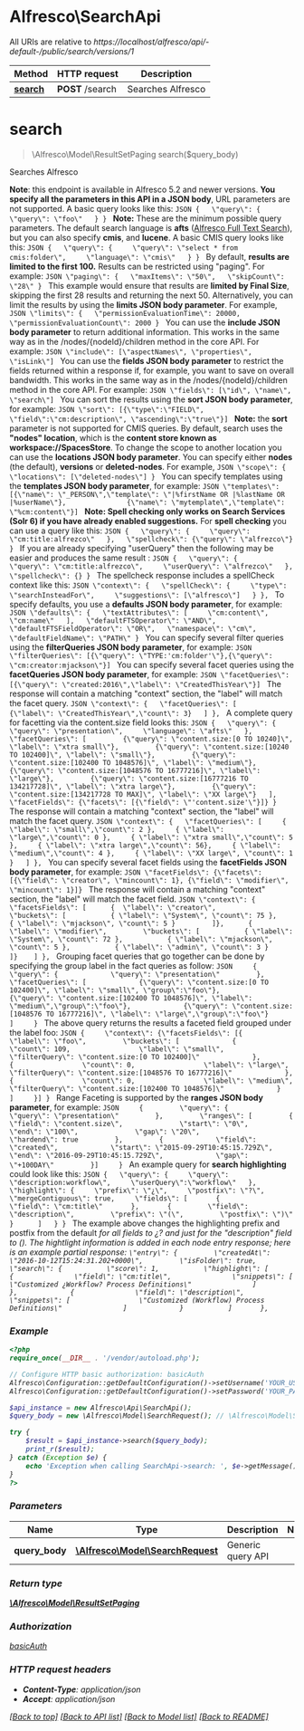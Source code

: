 # Alfresco\SearchApi

All URIs are relative to *https://localhost/alfresco/api/-default-/public/search/versions/1*

Method | HTTP request | Description
------------- | ------------- | -------------
[**search**](SearchApi.md#search) | **POST** /search | Searches Alfresco


# **search**
> \Alfresco\Model\ResultSetPaging search($query_body)

Searches Alfresco

**Note**: this endpoint is available in Alfresco 5.2 and newer versions.  **You specify all the parameters in this API in a JSON body**, URL parameters are not supported. A basic query looks like this:  ```JSON {   \"query\": {     \"query\": \"foo\"   } } ```  **Note:** These are the minimum possible query parameters.  The default search language is **afts** ([Alfresco Full Text Search](http://docs.alfresco.com/5.1/concepts/rm-searchsyntax-intro.html)), but you can also specify **cmis**, and **lucene**.  A basic CMIS query looks like this:  ```JSON {   \"query\": {     \"query\": \"select * from cmis:folder\",     \"language\": \"cmis\"   } } ```  By default, **results are limited to the first 100.** Results can be restricted using \"paging\". For example: ```JSON \"paging\": {   \"maxItems\": \"50\",   \"skipCount\": \"28\" } ``` This example would ensure that results are **limited by Final Size**, skipping the first 28 results and returning the next 50.  Alternatively, you can limit the results by using the **limits JSON body parameter**. For example, ```JSON \"limits\": {   \"permissionEvaluationTime\": 20000,   \"permissionEvaluationCount\": 2000 } ```  You can use the **include JSON body parameter** to return additional information. This works in the same way as in the /nodes/{nodeId}/children method in the core API. For example: ```JSON \"include\": [\"aspectNames\", \"properties\", \"isLink\"] ```  You can use the **fields JSON body parameter** to restrict the fields returned within a response if, for example, you want to save on overall bandwidth. This works in the same way as in the /nodes/{nodeId}/children method in the core API. For example: ```JSON \"fields\": [\"id\", \"name\", \"search\"] ```  You can sort the results using the **sort JSON body parameter**, for example: ```JSON \"sort\": [{\"type\":\"FIELD\", \"field\":\"cm:description\", \"ascending\":\"true\"}] ``` **Note:** the **sort** parameter is not supported for CMIS queries.  By default, search uses the **\"nodes\" location**, which is the **content store known as workspace://SpacesStore**. To change the scope to another location you can use the **locations JSON body parameter**. You can specify either **nodes** (the default), **versions** or **deleted-nodes**.  For example, ```JSON \"scope\": {     \"locations\": [\"deleted-nodes\"] } ``` You can specify templates using the **templates JSON body parameter**, for example: ```JSON \"templates\": [{\"name\": \"_PERSON\",\"template\": \"|%firstName OR |%lastName OR |%userName\"},               {\"name\": \"mytemplate\",\"template\": \"%cm:content\"}] ```  **Note: Spell checking only works on Search Services (Solr 6) if you have already enabled suggestions.**  For **spell checking** you can use a query like this: ```JSON {   \"query\": {     \"query\": \"cm:title:alfrezco\"   },   \"spellcheck\": {\"query\": \"alfrezco\"} } ```  If you are already specifying \"userQuery\" then the following may be easier and produces the same result : ```JSON {   \"query\": {     \"query\": \"cm:title:alfrezco\",     \"userQuery\": \"alfrezco\"   },   \"spellcheck\": {} } ```  The spellcheck response includes a spellCheck context like this: ```JSON \"context\": {   \"spellCheck\": {     \"type\": \"searchInsteadFor\",     \"suggestions\": [\"alfresco\"]   } }, ```  To specify defaults, you  use a **defaults JSON body parameter**, for example: ```JSON \"defaults\": {   \"textAttributes\": [     \"cm:content\", \"cm:name\"   ],   \"defaultFTSOperator\": \"AND\",   \"defaultFTSFieldOperator\": \"OR\",   \"namespace\": \"cm\",   \"defaultFieldName\": \"PATH\" } ```  You can specify several filter queries using the **filterQueries JSON body parameter**, for example: ```JSON \"filterQueries\": [{\"query\": \"TYPE:'cm:folder'\"},{\"query\": \"cm:creator:mjackson\"}] ```  You can specify several facet queries using the **facetQueries JSON body parameter**, for example: ```JSON \"facetQueries\": [{\"query\": \"created:2016\",\"label\": \"CreatedThisYear\"}] ``` The response will contain a matching \"context\" section, the \"label\" will match the facet query. ```JSON \"context\": {   \"facetQueries\": [     {\"label\": \"CreatedThisYear\",\"count\": 3}   ] }, ```  A complete query for facetting via the content.size field looks this: ```JSON {   \"query\": {     \"query\": \"presentation\",     \"language\": \"afts\"   },     \"facetQueries\": [         {\"query\": \"content.size:[0 TO 10240]\", \"label\": \"xtra small\"},         {\"query\": \"content.size:[10240 TO 102400]\", \"label\": \"small\"},         {\"query\": \"content.size:[102400 TO 1048576]\", \"label\": \"medium\"},         {\"query\": \"content.size:[1048576 TO 16777216]\", \"label\": \"large\"},         {\"query\": \"content.size:[16777216 TO 134217728]\", \"label\": \"xtra large\"},         {\"query\": \"content.size:[134217728 TO MAX]\", \"label\": \"XX large\"}   ],     \"facetFields\": {\"facets\": [{\"field\": \"'content.size'\"}]} } ```  The response will contain a matching \"context\" section, the \"label\" will match the facet query. ```JSON \"context\": {   \"facetQueries\": [     { \"label\": \"small\",\"count\": 2 },     { \"label\": \"large\",\"count\": 0 },     { \"label\": \"xtra small\",\"count\": 5 },     { \"label\": \"xtra large\",\"count\": 56},     { \"label\": \"medium\",\"count\": 4 },     { \"label\": \"XX large\", \"count\": 1 }   ] }, ```  You can specify several facet fields using the **facetFields JSON body parameter**, for example: ```JSON \"facetFields\": {\"facets\": [{\"field\": \"creator\", \"mincount\": 1}, {\"field\": \"modifier\", \"mincount\": 1}]} ``` The response will contain a matching \"context\" section, the \"label\" will match the facet field. ```JSON \"context\": {    \"facetsFields\": [      {  \"label\": \"creator\",         \"buckets\": [           { \"label\": \"System\", \"count\": 75 },           { \"label\": \"mjackson\", \"count\": 5 }         ]},      {  \"label\": \"modifier\",         \"buckets\": [           { \"label\": \"System\", \"count\": 72 },           { \"label\": \"mjackson\", \"count\": 5 },           { \"label\": \"admin\", \"count\": 3 }         ]}    ] }, ```  Grouping facet queries that go together can be done by specifying the group label in the fact queries as follow: ```JSON     {         \"query\": {             \"query\": \"presentation\"         },         \"facetQueries\": [             {\"query\": \"content.size:[0 TO 102400]\", \"label\": \"small\", \"group\":\"foo\"},             {\"query\": \"content.size:[102400 TO 1048576]\", \"label\": \"medium\",\"group\":\"foo\"},             {\"query\": \"content.size:[1048576 TO 16777216]\", \"label\": \"large\",\"group\":\"foo\"}         ]     } ``` The above query returns the results a faceted field grouped under the label foo: ```JSON {     \"context\": {\"facetsFields\": [{         \"label\": \"foo\",         \"buckets\": [             {                 \"count\": 109,                 \"label\": \"small\",                 \"filterQuery\": \"content.size:[0 TO 102400]\"             },             {                 \"count\": 0,                 \"label\": \"large\",                 \"filterQuery\": \"content.size:[1048576 TO 16777216]\"             },             {                 \"count\": 0,                 \"label\": \"medium\",                 \"filterQuery\": \"content.size:[102400 TO 1048576]\"             }         ]     }] } ``` Range Faceting is supported by the **ranges JSON body parameter**, for example: ```JSON     {         \"query\": {             \"query\": \"presentation\"         },         \"ranges\": [         {             \"field\": \"content.size\",              \"start\": \"0\",              \"end\": \"100\",              \"gap\": \"20\",              \"hardend\": true         },         {             \"field\": \"created\",             \"start\": \"2015-09-29T10:45:15.729Z\",             \"end\": \"2016-09-29T10:45:15.729Z\",             \"gap\": \"+100DAY\"         }]     } ``` An example query for **search highlighting** could look like this: ```JSON {   \"query\": {     \"query\": \"description:workflow\",     \"userQuery\":\"workflow\"   },   \"highlight\": {     \"prefix\": \"¿\",     \"postfix\": \"?\",     \"mergeContiguous\": true,     \"fields\": [       {         \"field\": \"cm:title\"       },       {         \"field\": \"description\",         \"prefix\": \"(\",         \"postfix\": \")\"       }      ]   } } ``` The example above changes the highlighting prefix and postfix from the  default <em> for all fields to ¿? and just for the \"description\" field to ().  The hightlight information is added in each node entry response; here is  an example partial response: ``` \"entry\": {         \"createdAt\": \"2016-10-12T15:24:31.202+0000\",         \"isFolder\": true,         \"search\": {           \"score\": 1,           \"highlight\": [             {               \"field\": \"cm:title\",               \"snippets\": [                 \"Customized ¿Workflow? Process Definitions\"               ]             },             {               \"field\": \"description\",               \"snippets\": [                 \"Customized (Workflow) Process Definitions\"               ]             }           ]       }, ```

### Example
```php
<?php
require_once(__DIR__ . '/vendor/autoload.php');

// Configure HTTP basic authorization: basicAuth
Alfresco\Configuration::getDefaultConfiguration()->setUsername('YOUR_USERNAME');
Alfresco\Configuration::getDefaultConfiguration()->setPassword('YOUR_PASSWORD');

$api_instance = new Alfresco\Api\SearchApi();
$query_body = new \Alfresco\Model\SearchRequest(); // \Alfresco\Model\SearchRequest | Generic query API

try {
    $result = $api_instance->search($query_body);
    print_r($result);
} catch (Exception $e) {
    echo 'Exception when calling SearchApi->search: ', $e->getMessage(), PHP_EOL;
}
?>
```

### Parameters

Name | Type | Description  | Notes
------------- | ------------- | ------------- | -------------
 **query_body** | [**\Alfresco\Model\SearchRequest**](../Model/SearchRequest.md)| Generic query API |

### Return type

[**\Alfresco\Model\ResultSetPaging**](../Model/ResultSetPaging.md)

### Authorization

[basicAuth](../../README.md#basicAuth)

### HTTP request headers

 - **Content-Type**: application/json
 - **Accept**: application/json

[[Back to top]](#) [[Back to API list]](../../README.md#documentation-for-api-endpoints) [[Back to Model list]](../../README.md#documentation-for-models) [[Back to README]](../../README.md)

